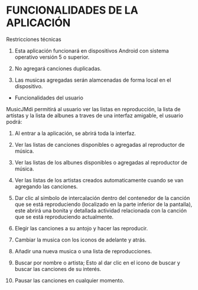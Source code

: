 # FUNCIONALIDADES DE LA APLICACIÓN

Restricciones técnicas

1. Esta aplicación funcionará en dispositivos Android con sistema operativo versión 5 o superior.

2. No agregará canciones duplicadas.

3. Las musicas agregadas serán alamcenadas de forma local en el dispositivo.

- Funcionalidades del usuario

MusicJMdi permitirá al usuario ver las listas en reproducción, la lista de artistas y la lista de albunes a traves de una interfaz amigable, el usuario podrá:

1. Al entrar a la aplicación, se abrirá toda la interfaz. 

2. Ver las listas de canciones disponibles o agregadas al reproductor de música.

3. Ver las listas de los albunes disponibles o agregadas al reproductor de música.

4. Ver las listas de los artistas creados automaticamente cuando se van agregando las canciones. 

5. Dar clic al símbolo de intercalación dentro del contenedor de la canción que se está reproduciendo (localizado en la parte inferior de la pantalla), este abrirá una bonita y detallada actividad relacionada con la canción que se está reproduciendo actualmente.

6. Elegir las canciones a su antojo y hacer las reproducir.

7. Cambiar la musica con los iconos de adelante y atrás.

8. Añadir una nueva musica o una lista de reproducciones.

9. Buscar por nombre o artista; Esto al dar clic en el icono de buscar y buscar las canciones de su interés.

10. Pausar las canciones en cualquier momento.
